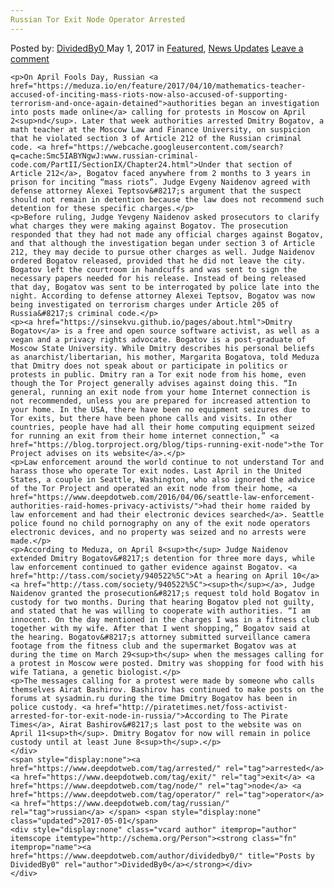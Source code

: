 ```yaml
---
Russian Tor Exit Node Operator Arrested
---
```

<article class="post-listing post-19528 post type-post status-publish format-standard has-post-thumbnail hentry  tag-exit tag-node tag-operator tag-russian 
    <div class="post-inner">
        <span>Posted by: <a href="https://www.deepdotweb.com/author/dividedby0/" title="">DividedBy0 </a></span>
    <span>May 1, 2017</span>
    <span>in <a href="https://www.deepdotweb.com/category/deepdot-news/" rel="category tag">Featured</a>, <a href="https://www.deepdotweb.com/category/news-updates/" rel="category tag">News Updates</a></span>
    <span><a href="https://www.deepdotweb.com/2017/05/01/russian-tor-exit-node-operator-arrested/#respond">Leave a comment</a></span>
    </p>
    <div class="clear"></div>
    
    <p>On April Fools Day, Russian <a href="https://meduza.io/en/feature/2017/04/10/mathematics-teacher-accused-of-inciting-mass-riots-now-also-accused-of-supporting-terrorism-and-once-again-detained">authorities began an investigation into posts made online</a> calling for protests in Moscow on April 2<sup>nd</sup>. Later that week authorities arrested Dmitry Bogatov, a math teacher at the Moscow Law and Finance University, on suspicion that he violated section 3 of Article 212 of the Russian criminal code. <a href="https://webcache.googleusercontent.com/search?q=cache:Smc5IABYNgwJ:www.russian-criminal-code.com/PartII/SectionIX/Chapter24.html">Under that section of Article 212</a>, Bogatov faced anywhere from 2 months to 3 years in prison for inciting “mass riots”. Judge Evgeny Naidenov agreed with defense attorney Alexei Teptsov&#8217;s argument that the suspect should not remain in detention because the law does not recommend such detention for these specific charges.</p>
    <p>Before ruling, Judge Yevgeny Naidenov asked prosecutors to clarify what charges they were making against Bogatov. The prosecution responded that they had not made any official charges against Bogatov, and that although the investigation began under section 3 of Article 212, they may decide to pursue other charges as well. Judge Naidenov ordered Bogatov released, provided that he did not leave the city. Bogatov left the courtroom in handcuffs and was sent to sign the necessary papers needed for his release. Instead of being released that day, Bogatov was sent to be interrogated by police late into the night. According to defense attorney Alexei Teptsov, Bogatov was now being investigated on terrorism charges under Article 205 of Russia&#8217;s criminal code.</p>
    <p><a href="https://sinsekvu.github.io/pages/about.html">Dmitry Bogatov</a> is a free and open source software activist, as well as a vegan and a privacy rights advocate. Bogatov is a post-graduate of Moscow State University. While Dmitry describes his personal beliefs as anarchist/libertarian, his mother, Margarita Bogatova, told Meduza that Dmitry does not speak about or participate in politics or protests in public. Dmitry ran a Tor exit node from his home, even though the Tor Project generally advises against doing this. “In general, running an exit node from your home Internet connection is not recommended, unless you are prepared for increased attention to your home. In the USA, there have been no equipment seizures due to Tor exits, but there have been phone calls and visits. In other countries, people have had all their home computing equipment seized for running an exit from their home internet connection,” <a href="https://blog.torproject.org/blog/tips-running-exit-node">the Tor Project advises on its website</a>.</p>
    <p>Law enforcement around the world continue to not understand Tor and harass those who operate Tor exit nodes. Last April in the United States, a couple in Seattle, Washington, who also ignored the advice of the Tor Project and operated an exit node from their home, <a href="https://www.deepdotweb.com/2016/04/06/seattle-law-enforcement-authorities-raid-homes-privacy-activists/">had their home raided by law enforcement and had their electronic devices searched</a>. Seattle police found no child pornography on any of the exit node operators electronic devices, and no property was seized and no arrests were made.</p>
    <p>According to Meduza, on April 8<sup>th</sup> Judge Naidenov extended Dmitry Bogatov&#8217;s detention for three more days, while law enforcement continued to gather evidence against Bogatov. <a href="http://tass.com/society/940522%5C">At a hearing on April 10</a><a href="http://tass.com/society/940522%5C"><sup>th</sup></a>, Judge Naidenov granted the prosecution&#8217;s request told hold Bogatov in custody for two months. During that hearing Bogatov pled not guilty, and stated that he was willing to cooperate with authorities. “I am innocent. On the day mentioned in the charges I was in a fitness club together with my wife. After that I went shopping,” Bogatov said at the hearing. Bogatov&#8217;s attorney submitted surveillance camera footage from the fitness club and the supermarket Bogatov was at during the time on March 29<sup>th</sup> when the messages calling for a protest in Moscow were posted. Dmitry was shopping for food with his wife Tatiana, a genetic biologist.</p>
    <p>The messages calling for a protest were made by someone who calls themselves Airat Bashirov. Bashirov has continued to make posts on the forums at sysadmin.ru during the time Dmitry Bogatov has been in police custody. <a href="http://piratetimes.net/foss-activist-arrested-for-tor-exit-node-in-russia/">According to The Pirate Times</a>, Airat Bashirov&#8217;s last post to the website was on April 11<sup>th</sup>. Dmitry Bogatov for now will remain in police custody until at least June 8<sup>th</sup>.</p>
    </div>
    <span style="display:none"><a href="https://www.deepdotweb.com/tag/arrested/" rel="tag">arrested</a> <a href="https://www.deepdotweb.com/tag/exit/" rel="tag">exit</a> <a href="https://www.deepdotweb.com/tag/node/" rel="tag">node</a> <a href="https://www.deepdotweb.com/tag/operator/" rel="tag">operator</a> <a href="https://www.deepdotweb.com/tag/russian/" rel="tag">russian</a> </span> <span style="display:none" class="updated">2017-05-01</span>
    <div style="display:none" class="vcard author" itemprop="author" itemscope itemtype="http://schema.org/Person"><strong class="fn" itemprop="name"><a href="https://www.deepdotweb.com/author/dividedby0/" title="Posts by DividedBy0" rel="author">DividedBy0</a></strong></div>
    </div>
</article>

